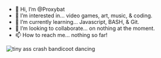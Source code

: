 - 👋 Hi, I’m @Proxybat
- 👀 I’m interested in... video games, art, music, & coding.
- 🌱 I’m currently learning... Javascript, BASH, & Git.
- 💞️ I’m looking to collaborate... on nothing at the moment.
- 📫 How to reach me... nothing so far!


![tiny ass crash bandicoot dancing](https://github.com/Proxybat/Proxybat/assets/93020192/d5da33ff-2059-4f60-a96b-ff965b93cb72)

<!---
Proxybat/Proxybat is a ✨ special ✨ repository because its `README.md` (this file) appears on your GitHub profile.
You can click the Preview link to take a look at your changes.
--->
